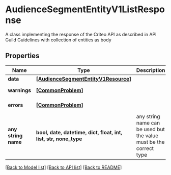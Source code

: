 # AudienceSegmentEntityV1ListResponse

A class implementing the response  of the Criteo API as described in API Guild Guidelines with collection of entities as body

## Properties
Name | Type | Description | Notes
------------ | ------------- | ------------- | -------------
**data** | [**[AudienceSegmentEntityV1Resource]**](AudienceSegmentEntityV1Resource.md) |  | [optional] 
**warnings** | [**[CommonProblem]**](CommonProblem.md) |  | [optional] [readonly] 
**errors** | [**[CommonProblem]**](CommonProblem.md) |  | [optional] [readonly] 
**any string name** | **bool, date, datetime, dict, float, int, list, str, none_type** | any string name can be used but the value must be the correct type | [optional]

[[Back to Model list]](../README.md#documentation-for-models) [[Back to API list]](../README.md#documentation-for-api-endpoints) [[Back to README]](../README.md)


